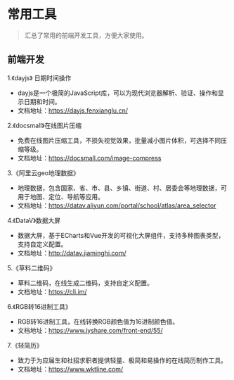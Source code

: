 # 常用工具

> 汇总了常用的前端开发工具，方便大家使用。

## 前端开发

1.《dayjs》 日期时间操作
  - dayjs是一个极简的JavaScript库，可以为现代浏览器解析、验证、操作和显示日期和时间。
  - 文档地址：https://dayjs.fenxianglu.cn/

2.《docsmall》在线图片压缩
  - 免费在线图片压缩工具，不损失视觉效果，批量减小图片体积，可选择不同压缩等级。
  - 文档地址：https://docsmall.com/image-compress

3.《阿里云geo地理数据》
  - 地理数据，包含国家、省、市、县、乡镇、街道、村、居委会等地理数据，可用于地图、定位、导航等应用。
  - 文档地址：https://datav.aliyun.com/portal/school/atlas/area_selector

4.《DataV》数据大屏
  - 数据大屏，基于ECharts和Vue开发的可视化大屏组件，支持多种图表类型，支持自定义配置。
  - 文档地址：http://datav.jiaminghi.com/ 

5.《草料二维码》
  - 草料二维码，在线生成二维码，支持自定义配置。
  - 文档地址：https://cli.im/

6.《RGB转16进制工具》
  - RGB转16进制工具，在线转换RGB颜色值为16进制颜色值。
  - 文档地址：https://www.jyshare.com/front-end/55/

7.《轻简历》
  - 致力于为应届生和社招求职者提供轻量、极简和易操作的在线简历制作工具。
  - 文档地址：https://www.wktline.com/